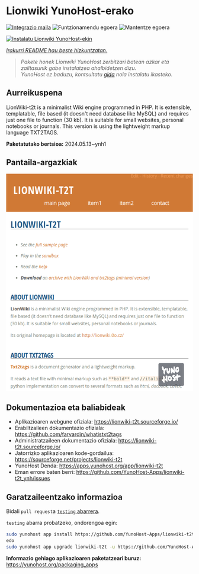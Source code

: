 <!--
Ohart ongi: README hau automatikoki sortu da <https://github.com/YunoHost/apps/tree/master/tools/readme_generator>ri esker
EZ editatu eskuz.
-->

# Lionwiki YunoHost-erako

[![Integrazio maila](https://dash.yunohost.org/integration/lionwiki-t2t.svg)](https://dash.yunohost.org/appci/app/lionwiki-t2t) ![Funtzionamendu egoera](https://ci-apps.yunohost.org/ci/badges/lionwiki-t2t.status.svg) ![Mantentze egoera](https://ci-apps.yunohost.org/ci/badges/lionwiki-t2t.maintain.svg)

[![Instalatu Lionwiki YunoHost-ekin](https://install-app.yunohost.org/install-with-yunohost.svg)](https://install-app.yunohost.org/?app=lionwiki-t2t)

*[Irakurri README hau beste hizkuntzatan.](./ALL_README.md)*

> *Pakete honek Lionwiki YunoHost zerbitzari batean azkar eta zailtasunik gabe instalatzea ahalbidetzen dizu.*  
> *YunoHost ez baduzu, kontsultatu [gida](https://yunohost.org/install) nola instalatu ikasteko.*

## Aurreikuspena

LionWiki-t2t is a minimalist Wiki engine programmed in PHP. It is extensible, templatable, file based (it doesn't need database like MySQL) and requires just one file to function (30 kb). It is suitable for small websites, personal notebooks or journals. This version is using the lightweight markup language TXT2TAGS.


**Paketatutako bertsioa:** 2024.05.13~ynh1

## Pantaila-argazkiak

![Lionwiki(r)en pantaila-argazkia](./doc/screenshots/screenshot_lionwikit2t.png)

## Dokumentazioa eta baliabideak

- Aplikazioaren webgune ofiziala: <https://lionwiki-t2t.sourceforge.io/>
- Erabiltzaileen dokumentazio ofiziala: <https://github.com/farvardin/whatistxt2tags>
- Administratzaileen dokumentazio ofiziala: <https://lionwiki-t2t.sourceforge.io/>
- Jatorrizko aplikazioaren kode-gordailua: <https://sourceforge.net/projects/lionwiki-t2t>
- YunoHost Denda: <https://apps.yunohost.org/app/lionwiki-t2t>
- Eman errore baten berri: <https://github.com/YunoHost-Apps/lionwiki-t2t_ynh/issues>

## Garatzaileentzako informazioa

Bidali `pull request`a [`testing` abarrera](https://github.com/YunoHost-Apps/lionwiki-t2t_ynh/tree/testing).

`testing` abarra probatzeko, ondorengoa egin:

```bash
sudo yunohost app install https://github.com/YunoHost-Apps/lionwiki-t2t_ynh/tree/testing --debug
edo
sudo yunohost app upgrade lionwiki-t2t -u https://github.com/YunoHost-Apps/lionwiki-t2t_ynh/tree/testing --debug
```

**Informazio gehiago aplikazioaren paketatzeari buruz:** <https://yunohost.org/packaging_apps>

